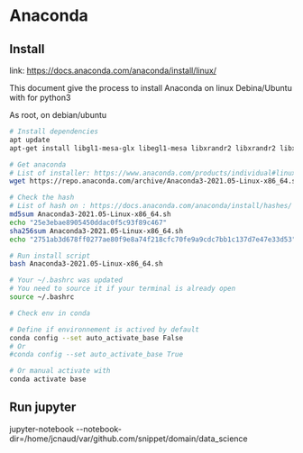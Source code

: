 # Anaconda


## Install

link: https://docs.anaconda.com/anaconda/install/linux/

This document give the process to install Anaconda on linux Debina/Ubuntu with for python3

As root, on debian/ubuntu
```bash
# Install dependencies
apt update
apt-get install libgl1-mesa-glx libegl1-mesa libxrandr2 libxrandr2 libxss1 libxcursor1 libxcomposite1 libasound2 libxi6 libxtst6

# Get anaconda
# List of installer: https://www.anaconda.com/products/individual#linux
wget https://repo.anaconda.com/archive/Anaconda3-2021.05-Linux-x86_64.sh

# Check the hash
# List of hash on : https://docs.anaconda.com/anaconda/install/hashes/
md5sum Anaconda3-2021.05-Linux-x86_64.sh
echo "25e3ebae8905450ddac0f5c93f89c467"
sha256sum Anaconda3-2021.05-Linux-x86_64.sh
echo "2751ab3d678ff0277ae80f9e8a74f218cfc70fe9a9cdc7bb1c137d7e47e33d53"

# Run install script
bash Anaconda3-2021.05-Linux-x86_64.sh

# Your ~/.bashrc was updated
# You need to source it if your terminal is already open 
source ~/.bashrc

# Check env in conda

# Define if environnement is actived by default
conda config --set auto_activate_base False
# Or
#conda config --set auto_activate_base True

# Or manual activate with
conda activate base
```

## Run jupyter

jupyter-notebook --notebook-dir=/home/jcnaud/var/github.com/snippet/domain/data_science